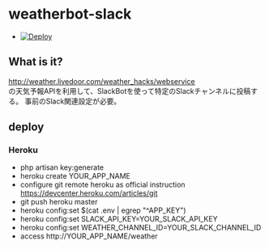 # weatherbot-slack
- [![Deploy](https://www.herokucdn.com/deploy/button.png)](https://heroku.com/deploy)

## What is it?
http://weather.livedoor.com/weather_hacks/webservice  
の天気予報APIを利用して、SlackBotを使って特定のSlackチャンネルに投稿する。
事前のSlack関連設定が必要。

## deploy
### Heroku
- php artisan key:generate
- heroku create YOUR_APP_NAME
- configure git remote heroku as official instruction https://devcenter.heroku.com/articles/git
- git push heroku master
- heroku config:set $(cat .env | egrep "^APP_KEY")
- heroku config:set SLACK_API_KEY=YOUR_SLACK_API_KEY
- heroku config:set WEATHER_CHANNEL_ID=YOUR_SLACK_CHANNEL_ID
- access http://YOUR_APP_NAME/weather
